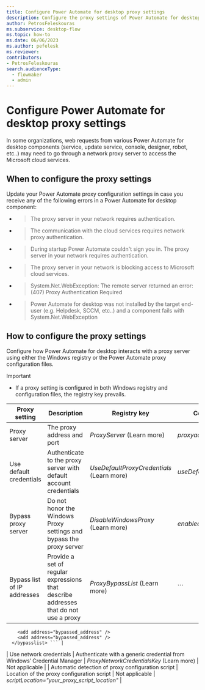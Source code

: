 ```yaml
---
title: Configure Power Automate for desktop proxy settings
description: Configure the proxy settings of Power Automate for desktop to enable PAD components to access the Microsoft cloud services.
author: PetrosFeleskouras
ms.subservice: desktop-flow
ms.topic: how-to
ms.date: 06/06/2023
ms.author: pefelesk
ms.reviewer: 
contributors:
- PetrosFeleskouras
search.audienceType: 
  - flowmaker
  - admin
---
```

# Configure Power Automate for desktop proxy settings

In some organizations, web requests from various Power Automate for desktop components (service, update service, console, designer, robot, etc..) may need to go through a network proxy server to access the Microsoft cloud services. 

## When to configure the proxy settings

Update your Power Automate proxy configuration settings in case you receive any of the following errors in a Power Automate for desktop component:

- > The proxy server in your network requires authentication.
- > The communication with the cloud services requires network proxy authentication.
- > During startup Power Automate couldn't sign you in. The proxy server in your network requires authentication.
- > The proxy server in your network is blocking access to Microsoft cloud services.
- > System.Net.WebException: The remote server returned an error: (407) Proxy Authentication Required
- > Power Automate for desktop was not installed by the target end-user (e.g. Helpdesk, SCCM, etc..) and a component fails with System.Net.WebException

## How to configure the proxy settings

Configure how Power Automate for desktop interacts with a proxy server using either the Windows registry or the Power Automate proxy configuration files. 
> [!IMPORTANT]
> - If a proxy setting is configured in both Windows registry and configuration files, the registry key prevails.

| Proxy setting | Description | Registry key | Config file element/value |
|---|---|---|---|
| Proxy server | The proxy address and port | *ProxyServer* (Learn more) | *proxyaddress="your_proxy_address"* |
| Use default credentials | Authenticate to the proxy server with default account credentials | *UseDefaultProxyCredentials* (Learn more) | *useDefaultCredentials="True"* |
| Bypass proxy server | Do not honor the Windows Proxy settings and bypass the proxy server | *DisableWindowsProxy* (Learn more) | *enabled ="False"* |
| Bypass list of IP addresses | Provide a set of regular expressions that describe addresses that do not use a proxy | *ProxyBypassList* (Learn more) |  ```<bypasslist>
        <add address="bypassed_address" />  
        <add address="bypassed_address" />  
      </bypasslist> ``` |
| Use network credentials | Authenticate with a generic credential from Windows’ Credential Manager | *ProxyNetworkCredentialsKey* (Learn more) | Not applicable |
| Automatic detection of proxy configuration script | Location of the proxy configuration script | Not applicable | *scriptLocation="your_proxy_script_location"* |



